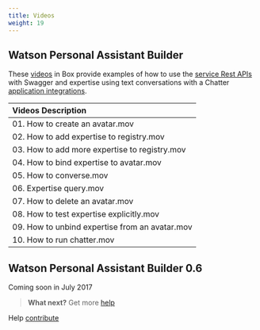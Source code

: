 ```yaml
---
title: Videos
weight: 19
---
```

## Watson Personal Assistant Builder
These [videos](https://ibm.box.com/s/ip578t6zklsoojeo0x39t13d14894m4q) in Box provide examples of how to use the [service Rest APIs]({{site.baseurl}}/cognitive-services/what-are-they/) with Swagger and expertise using text conversations with a Chatter [application integrations]({{site.baseurl}}/cognitive-application/client-application-integrations/).

| Videos Description                                 |
|:--------------------------------------------|
| 01. How to create an avatar.mov |
| 02. How to add expertise to registry.mov |
| 03. How to add more expertise to registry.mov |
| 04. How to bind expertise to avatar.mov |
| 05. How to converse.mov |
| 06. Expertise query.mov |
| 07. How to delete an avatar.mov |
| 08. How to test expertise explicitly.mov |
| 09. How to unbind expertise from an avatar.mov |
| 10. How to run chatter.mov |

## Watson Personal Assistant Builder 0.6
Coming soon in July 2017

> **What next?** Get more [help]({{site.baseurl}}/get-help/learn/)

Help [contribute]({{site.baseurl}}/contribute/contribute-doc/)
